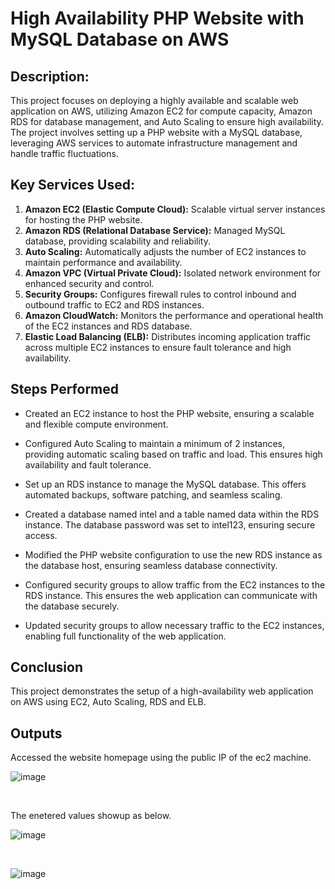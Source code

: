 # High Availability PHP Website with MySQL Database on AWS

## Description:

This project focuses on deploying a highly available and scalable web application on AWS, utilizing Amazon EC2 for compute capacity, Amazon RDS for database management, and Auto Scaling to ensure high availability. The project involves setting up a PHP website with a MySQL database, leveraging AWS services to automate infrastructure management and handle traffic fluctuations.

## Key Services Used:

1. **Amazon EC2 (Elastic Compute Cloud):** Scalable virtual server instances for hosting the PHP website.
2. **Amazon RDS (Relational Database Service):** Managed MySQL database, providing scalability and reliability.
3. **Auto Scaling:** Automatically adjusts the number of EC2 instances to maintain performance and availability.
4. **Amazon VPC (Virtual Private Cloud):** Isolated network environment for enhanced security and control.
5. **Security Groups:** Configures firewall rules to control inbound and outbound traffic to EC2 and RDS instances.
6. **Amazon CloudWatch:** Monitors the performance and operational health of the EC2 instances and RDS database.
7. **Elastic Load Balancing (ELB):** Distributes incoming application traffic across multiple EC2 instances to ensure fault tolerance and high availability.
   
## Steps Performed

- Created an EC2 instance to host the PHP website, ensuring a scalable and flexible compute environment.

- Configured Auto Scaling to maintain a minimum of 2 instances, providing automatic scaling based on traffic and load. This ensures high availability and fault tolerance.

- Set up an RDS instance to manage the MySQL database. This offers automated backups, software patching, and seamless scaling.

- Created a database named intel and a table named data within the RDS instance. The database password was set to intel123, ensuring secure access.

- Modified the PHP website configuration to use the new RDS instance as the database host, ensuring seamless database connectivity.

- Configured security groups to allow traffic from the EC2 instances to the RDS instance. This ensures the web application can communicate with the database securely.

- Updated security groups to allow necessary traffic to the EC2 instances, enabling full functionality of the web application.

## Conclusion
This project demonstrates the setup of a high-availability web application on AWS using EC2, Auto Scaling, RDS and ELB. 

## Outputs

Accessed the website homepage using the public IP of the ec2 machine.

![image](https://github.com/anjupoulose03/High-Availability-PHP-Website-with-MySQL-Database-on-AWS/assets/159629591/e3fec0a6-1a74-4de1-bfb2-12dad250aabc)

<br>

The enetered values showup as below.

![image](https://github.com/anjupoulose03/High-Availability-PHP-Website-with-MySQL-Database-on-AWS/assets/159629591/e209cb35-1893-415a-a945-fda6adbf3a6a)

<br>

![image](https://github.com/anjupoulose03/High-Availability-PHP-Website-with-MySQL-Database-on-AWS/assets/159629591/e0da3700-be38-41c3-ac57-3cd7f8492946)



  
